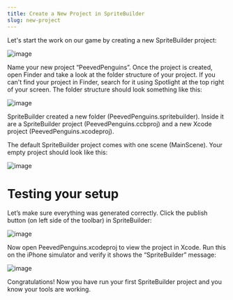 ```yaml
---
title: Create a New Project in SpriteBuilder
slug: new-project
---
```


Let's start the work on our game by creating a new SpriteBuilder
project:

![image](https://s3.amazonaws.com/mgwu-misc/Spritebuilder+Tutorial/Spritebuilder_NewProject.png)

Name your new project “PeevedPenguins”. Once the project is created,
open Finder and take a look at the folder structure of your project. If
you can't find your project in Finder, search for it using Spotlight at
the top right of your screen. The folder structure should look something
like this:

![image](https://s3.amazonaws.com/mgwu-misc/Spritebuilder+Tutorial/Spritebuilder_Filesystem.png)

SpriteBuilder created a new folder (PeevedPenguins.spritebuilder).
Inside it are a SpriteBuilder project (PeevedPenguins.ccbproj) and a new
Xcode project (PeevedPenguins.xcodeproj).

The default SpriteBuilder project comes with one scene (MainScene). Your
empty project should look like this:

![image](https://s3.amazonaws.com/mgwu-misc/Spritebuilder+Tutorial/Sprtebuilder_EmptyProject.png)

Testing your setup
==================

Let’s make sure everything was generated correctly. Click the publish
button (on left side of the toolbar) in SpriteBuilder:

![image](https://s3.amazonaws.com/mgwu-misc/Spritebuilder+Tutorial/Spritebuilder_Publish.png)

Now open PeevedPenguins.xcodeproj to view the project in Xcode. Run this
on the iPhone simulator and verify it shows the “SpriteBuilder” message:

![image](https://s3.amazonaws.com/mgwu-misc/Spritebuilder+Tutorial/Spritebuilder_Xcode_Launch.png)

Congratulations! Now you have run your first SpriteBuilder project and
you know your tools are working.
